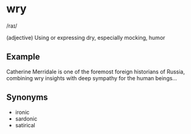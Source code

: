 # wry

/raɪ/

(adjective) Using or expressing dry, especially mocking, humor

## Example

Catherine Merridale is one of the foremost foreign historians of Russia, combining wry insights with deep sympathy for the human beings...

## Synonyms

+ ironic
+ sardonic
+ satirical
